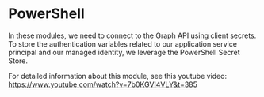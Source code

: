 # PowerShell

In these modules, we need to connect to the Graph API using client secrets. To store the authentication variables
related to our application service principal and our managed identity, we leverage the PowerShell Secret Store.

For detailed information about this module, see this youtube video:
https://www.youtube.com/watch?v=7b0KGVI4VLY&t=385